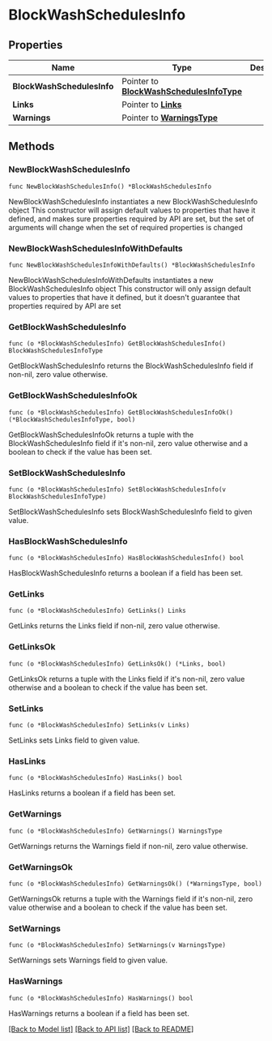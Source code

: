 # BlockWashSchedulesInfo

## Properties

Name | Type | Description | Notes
------------ | ------------- | ------------- | -------------
**BlockWashSchedulesInfo** | Pointer to [**BlockWashSchedulesInfoType**](BlockWashSchedulesInfoType.md) |  | [optional] 
**Links** | Pointer to [**Links**](Links.md) |  | [optional] 
**Warnings** | Pointer to [**WarningsType**](WarningsType.md) |  | [optional] 

## Methods

### NewBlockWashSchedulesInfo

`func NewBlockWashSchedulesInfo() *BlockWashSchedulesInfo`

NewBlockWashSchedulesInfo instantiates a new BlockWashSchedulesInfo object
This constructor will assign default values to properties that have it defined,
and makes sure properties required by API are set, but the set of arguments
will change when the set of required properties is changed

### NewBlockWashSchedulesInfoWithDefaults

`func NewBlockWashSchedulesInfoWithDefaults() *BlockWashSchedulesInfo`

NewBlockWashSchedulesInfoWithDefaults instantiates a new BlockWashSchedulesInfo object
This constructor will only assign default values to properties that have it defined,
but it doesn't guarantee that properties required by API are set

### GetBlockWashSchedulesInfo

`func (o *BlockWashSchedulesInfo) GetBlockWashSchedulesInfo() BlockWashSchedulesInfoType`

GetBlockWashSchedulesInfo returns the BlockWashSchedulesInfo field if non-nil, zero value otherwise.

### GetBlockWashSchedulesInfoOk

`func (o *BlockWashSchedulesInfo) GetBlockWashSchedulesInfoOk() (*BlockWashSchedulesInfoType, bool)`

GetBlockWashSchedulesInfoOk returns a tuple with the BlockWashSchedulesInfo field if it's non-nil, zero value otherwise
and a boolean to check if the value has been set.

### SetBlockWashSchedulesInfo

`func (o *BlockWashSchedulesInfo) SetBlockWashSchedulesInfo(v BlockWashSchedulesInfoType)`

SetBlockWashSchedulesInfo sets BlockWashSchedulesInfo field to given value.

### HasBlockWashSchedulesInfo

`func (o *BlockWashSchedulesInfo) HasBlockWashSchedulesInfo() bool`

HasBlockWashSchedulesInfo returns a boolean if a field has been set.

### GetLinks

`func (o *BlockWashSchedulesInfo) GetLinks() Links`

GetLinks returns the Links field if non-nil, zero value otherwise.

### GetLinksOk

`func (o *BlockWashSchedulesInfo) GetLinksOk() (*Links, bool)`

GetLinksOk returns a tuple with the Links field if it's non-nil, zero value otherwise
and a boolean to check if the value has been set.

### SetLinks

`func (o *BlockWashSchedulesInfo) SetLinks(v Links)`

SetLinks sets Links field to given value.

### HasLinks

`func (o *BlockWashSchedulesInfo) HasLinks() bool`

HasLinks returns a boolean if a field has been set.

### GetWarnings

`func (o *BlockWashSchedulesInfo) GetWarnings() WarningsType`

GetWarnings returns the Warnings field if non-nil, zero value otherwise.

### GetWarningsOk

`func (o *BlockWashSchedulesInfo) GetWarningsOk() (*WarningsType, bool)`

GetWarningsOk returns a tuple with the Warnings field if it's non-nil, zero value otherwise
and a boolean to check if the value has been set.

### SetWarnings

`func (o *BlockWashSchedulesInfo) SetWarnings(v WarningsType)`

SetWarnings sets Warnings field to given value.

### HasWarnings

`func (o *BlockWashSchedulesInfo) HasWarnings() bool`

HasWarnings returns a boolean if a field has been set.


[[Back to Model list]](../README.md#documentation-for-models) [[Back to API list]](../README.md#documentation-for-api-endpoints) [[Back to README]](../README.md)


